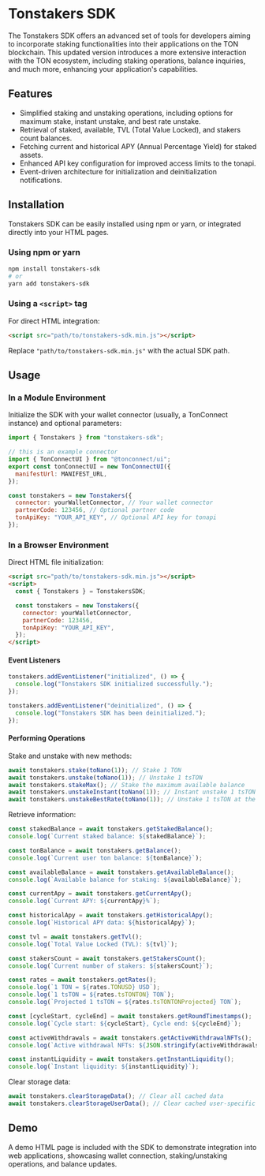
# Tonstakers SDK

The Tonstakers SDK offers an advanced set of tools for developers aiming to incorporate staking functionalities into their applications on the TON blockchain. This updated version introduces a more extensive interaction with the TON ecosystem, including staking operations, balance inquiries, and much more, enhancing your application's capabilities.

## Features

- Simplified staking and unstaking operations, including options for maximum stake, instant unstake, and best rate unstake.
- Retrieval of staked, available, TVL (Total Value Locked), and stakers count balances.
- Fetching current and historical APY (Annual Percentage Yield) for staked assets.
- Enhanced API key configuration for improved access limits to the tonapi.
- Event-driven architecture for initialization and deinitialization notifications.

## Installation

Tonstakers SDK can be easily installed using npm or yarn, or integrated directly into your HTML pages.

### Using npm or yarn

```bash
npm install tonstakers-sdk
# or
yarn add tonstakers-sdk
```

### Using a `<script>` tag

For direct HTML integration:

```html
<script src="path/to/tonstakers-sdk.min.js"></script>
```

Replace `"path/to/tonstakers-sdk.min.js"` with the actual SDK path.

## Usage

### In a Module Environment

Initialize the SDK with your wallet connector (usually, a TonConnect instance) and optional parameters:

```javascript
import { Tonstakers } from "tonstakers-sdk";

// this is an example connector
import { TonConnectUI } from "@tonconnect/ui";
export const tonConnectUI = new TonConnectUI({
  manifestUrl: MANIFEST_URL,
});

const tonstakers = new Tonstakers({
  connector: yourWalletConnector, // Your wallet connector
  partnerCode: 123456, // Optional partner code
  tonApiKey: "YOUR_API_KEY", // Optional API key for tonapi
});
```

### In a Browser Environment

Direct HTML file initialization:

```html
<script src="path/to/tonstakers-sdk.min.js"></script>
<script>
  const { Tonstakers } = TonstakersSDK;

  const tonstakers = new Tonstakers({
    connector: yourWalletConnector,
    partnerCode: 123456,
    tonApiKey: "YOUR_API_KEY",
  });
</script>
```

#### Event Listeners

```javascript
tonstakers.addEventListener("initialized", () => {
  console.log("Tonstakers SDK initialized successfully.");
});

tonstakers.addEventListener("deinitialized", () => {
  console.log("Tonstakers SDK has been deinitialized.");
});
```

#### Performing Operations

Stake and unstake with new methods:

```javascript
await tonstakers.stake(toNano(1)); // Stake 1 TON
await tonstakers.unstake(toNano(1)); // Unstake 1 tsTON
await tonstakers.stakeMax(); // Stake the maximum available balance
await tonstakers.unstakeInstant(toNano(1)); // Instant unstake 1 tsTON
await tonstakers.unstakeBestRate(toNano(1)); // Unstake 1 tsTON at the best available rate
```

Retrieve information:

```javascript
const stakedBalance = await tonstakers.getStakedBalance();
console.log(`Current staked balance: ${stakedBalance}`);

const tonBalance = await tonstakers.getBalance();
console.log(`Current user ton balance: ${tonBalance}`);

const availableBalance = await tonstakers.getAvailableBalance();
console.log(`Available balance for staking: ${availableBalance}`);

const currentApy = await tonstakers.getCurrentApy();
console.log(`Current APY: ${currentApy}%`);

const historicalApy = await tonstakers.getHistoricalApy();
console.log(`Historical APY data: ${historicalApy}`);

const tvl = await tonstakers.getTvl();
console.log(`Total Value Locked (TVL): ${tvl}`);

const stakersCount = await tonstakers.getStakersCount();
console.log(`Current number of stakers: ${stakersCount}`);

const rates = await tonstakers.getRates();
console.log(`1 TON = ${rates.TONUSD} USD`);
console.log(`1 tsTON = ${rates.tsTONTON} TON`);
console.log(`Projected 1 tsTON = ${rates.tsTONTONProjected} TON`);

const [cycleStart, cycleEnd] = await tonstakers.getRoundTimestamps();
console.log(`Cycle start: ${cycleStart}, Cycle end: ${cycleEnd}`);

const activeWithdrawals = await tonstakers.getActiveWithdrawalNFTs();
console.log(`Active withdrawal NFTs: ${JSON.stringify(activeWithdrawals)}`);

const instantLiquidity = await tonstakers.getInstantLiquidity();
console.log(`Instant liquidity: ${instantLiquidity}`);
```

Clear storage data:

```javascript
await tonstakers.clearStorageData(); // Clear all cached data
await tonstakers.clearStorageUserData(); // Clear cached user-specific data
```

## Demo

A demo HTML page is included with the SDK to demonstrate integration into web applications, showcasing wallet connection, staking/unstaking operations, and balance updates.
